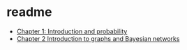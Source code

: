 # readme
* [Chapter 1: Introduction and probability](chapters/chapter_1.md)
* [Chapter 2 Introduction to graphs and Bayesian networks](chapters/chapter_2.md)
